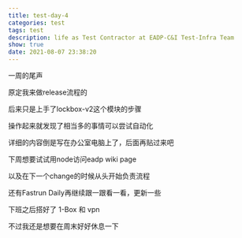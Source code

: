 ```yaml
---
title: test-day-4
categories: test
tags: test
description: life as Test Contractor at EADP-C&I Test-Infra Team
show: true
date: 2021-08-07 23:38:20
---
```


一周的尾声

原定我来做release流程的

后来只是上手了lockbox-v2这个模块的步骤

操作起来就发现了相当多的事情可以尝试自动化

详细的内容倒是写在办公室电脑上了，后面再贴过来吧

下周想要试试用node访问eadp wiki page

以及在下一个change的时候从头开始负责流程

还有Fastrun Daily再继续跟一跟看一看，更新一些

下班之后搭好了 1-Box 和 vpn

不过我还是想要在周末好好休息一下



